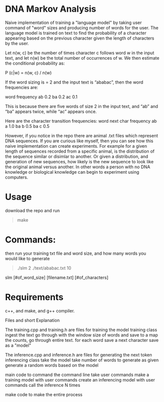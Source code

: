 # DNA Markov Analysis

Naive implementation of training a "language model" by taking user command of "word" sizes and producing number of words for the user. The language model is trained on text to find the probability of a character appearing based on the previous character given the length of characters by the user.

Let n(w, c) be the number of times character c follows word w in the input text,
and let n(w) be the total number of occurrences of w. We then estimate the
conditional probability as:

P (c|w) = n(w, c) / n(w)

If the word sizing is = 2 and the input text is “ababac”, then the word frequencies are:

word    frequency
ab      0.2
ba      0.2
ac      0.1

This is because there are five words of size 2 in the input text, and “ab” and
“ba” appears twice, while “ac” appears once.

Here are the character transition frequencies:
word    next    char frequency
ab      a       1.0
ba      b       0.5
ba      c       0.5

However, if you notice in the repo there are animal .txt files which represent DNA sequences. If you are curious like myself, then you can see how this naive implementation can create experiments. For example for a given length of sequences recorded from a specific animal, is the distribution of the sequence similar or disimlar to another. Or given a distribution, and generation of new sequences, how likely is the new sequence to look like the original animal versus another. In other words a person with no DNA knowledge or biological knowledge can begin to experiment using computers.

# Usage
download the repo and run
>make

# Commands: 
then run your training txt file and word size, and how many words you would like to generate
>./slm 2 ./text/ababac.txt 10

slm [#of_word_size] [filename.txt] [#of_characters]

# Requirements
c++, and make, and g++ compiler.

Files and short Explanation

The training.cpp and training.h are files for training the model
training class
    ingest the text
    go through with the window size of words and save to a map the counts, go through entire text.
    for each word save a next character
    save as a "model"

The inference.cpp and inference.h are files for generating the next token
inferencing class
    take the model
    take number of words to generate as given
    generate a random words based on the model


main code to command the command line
    take user commands
    make a training model with user commands
    create an inferencing model with user commands
    call the inference N times


make code to make the entire process